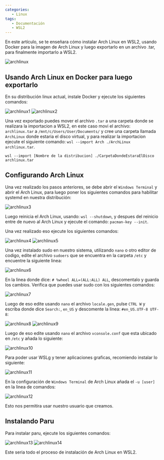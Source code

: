 ```yaml
---
categories: 
   - Linux
tags:
   - Documentación
   - WSL2
---
```


En este artículo, se te enseñara cómo instalar Arch Linux en WSL2, usando Docker para la imagen de Arch Linux y luego exportarlo en un archivo .tar, para finalmente importarlo a WSL2.

![archlinux](https://dylanmeca.github.io/assets/img/archlinux-15.png)

## Usando Arch Linux en Docker para luego exportarlo

En su distribución linux actual, instale Docker y ejecute los siguientes comandos:

![archlinux1](https://dylanmeca.github.io/assets/img/archlinux-1.png)
![archlinux2](https://dylanmeca.github.io/assets/img/archlinux-2.png)

Una vez exportado puedes mover el archivo ```.tar``` a una carpeta donde se realizara la importacion a WSL2, en este caso 
movi el archivo: ```archlinux.tar``` a ```/mnt/c/Users/User/Documents/``` y cree una carpeta llamada ```ArchLinux``` donde estaria el disco virtual, 
y para realizar la importacion ejecute el siguiente comando: ```wsl --import Arch ./ArchLinux archlinux.tar```.

```shell
wsl --import [Nombre de la distribucion] ./CarpetaDondeEstaraElDisco archlinux.tar
```

## Configurando Arch Linux

Una vez realizado los pasos anteriores, se debe abrir el ```Windows Terminal``` y abrir el Arch Linux, para luego poner los siguientes comandos para habilitar systemd en nuestra distribución: 

![archlinux3](https://dylanmeca.github.io/assets/img/archlinux-3.png)

Luego reinicia el Arch Linux, usando: ```wsl --shutdown```, y despues del reinicio entre de nuevo al Arch Linux y ejecute el comando: ```pacman-key --init```.

Una vez realizado eso ejecute los siguientes comandos: 

![archlinux4](https://dylanmeca.github.io/assets/img/archlinux-4.png)
![archlinux5](https://dylanmeca.github.io/assets/img/archlinux-5.png)

Una vez instalado sudo en nuestro sistema, utilizando ```nano``` o otro editor de codigo, edite el archivo ```sudoers``` que se encuentra en la carpeta ```/etc``` y encuentre la siguiente linea:

![archlinux6](https://dylanmeca.github.io/assets/img/archlinux-6.png)

En la linea donde dice: ```# %wheel ALL=(ALL:ALL) ALL```, descomentalo y guarda los cambios. Verifica que puedes usar sudo con los siguientes comandos:

![archlinux7](https://dylanmeca.github.io/assets/img/archlinux-7.png)

Luego de eso edite usando ```nano``` el archivo ```locale.gen```, pulse ```CTRL W``` y escriba donde dice ```Search:```, ```en_US``` y descomente la linea: ```#en_US.UTF-8 UTF-8```:

![archlinux8](https://dylanmeca.github.io/assets/img/archlinux-8.png)
![archlinux9](https://dylanmeca.github.io/assets/img/archlinux-9.png)

Luego de eso edite usando ```nano``` el archivo ```vconsole.conf``` que esta ubicado en ```/etc``` y añada lo siguiente:

![archlinux10](https://dylanmeca.github.io/assets/img/archlinux-10.png)

Para poder usar WSLg y tener aplicaciones graficas, recomiendo instalar lo siguiente:

![archlinux11](https://dylanmeca.github.io/assets/img/archlinux-11.png)

En la configuración de ```Windows Terminal``` de Arch Linux añada el ```-u [user]``` en la linea de comandos:

![archlinux12](https://dylanmeca.github.io/assets/img/archlinux-12.png)

Esto nos permitira usar nuestro usuario que creamos.

## Instalando Paru

Para instalar paru, ejecute los siguientes comandos:

![archlinux13](https://dylanmeca.github.io/assets/img/archlinux-13.png)
![archlinux14](https://dylanmeca.github.io/assets/img/archlinux-14.png)

Este seria todo el proceso de instalación de Arch Linux en WSL2.

